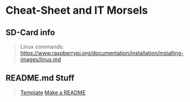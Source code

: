 # Cheat-Sheet and IT Morsels

## SD-Card info
>Linux commands: https://www.raspberrypi.org/documentation/installation/installing-images/linux.md

## README.md Stuff
>[Template](https://gist.github.com/PurpleBooth/109311bb0361f32d87a2)
>[Make a README](https://www.makeareadme.com/)
